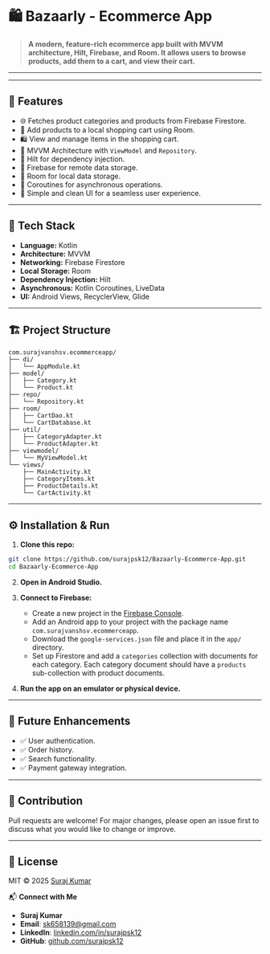 # 🛍️ Bazaarly - Ecommerce App

> **A modern, feature-rich ecommerce app built with MVVM architecture, Hilt, Firebase, and Room. It allows users to browse products, add them to a cart, and view their cart.**

---


---

## 🚀 Features

- 🌐 Fetches product categories and products from Firebase Firestore.
- 🛒 Add products to a local shopping cart using Room.
- 🛍️ View and manage items in the shopping cart.
- 🧠 MVVM Architecture with `ViewModel` and `Repository`.
- 💉 Hilt for dependency injection.
- 📡 Firebase for remote data storage.
- 🚪 Room for local data storage.
- 🔄 Coroutines for asynchronous operations.
- 📱 Simple and clean UI for a seamless user experience.

---

## 🎨 Tech Stack

- **Language:** Kotlin
- **Architecture:** MVVM
- **Networking:** Firebase Firestore
- **Local Storage:** Room
- **Dependency Injection:** Hilt
- **Asynchronous:** Kotlin Coroutines, LiveData
- **UI:** Android Views, RecyclerView, Glide

---

## 🏗️ Project Structure

```
com.surajvanshsv.ecommerceapp/
├── di/
│   └── AppModule.kt
├── model/
│   ├── Category.kt
│   └── Product.kt
├── repo/
│   └── Repository.kt
├── room/
│   ├── CartDao.kt
│   └── CartDatabase.kt
├── util/
│   ├── CategoryAdapter.kt
│   └── ProductAdapter.kt
├── viewmodel/
│   └── MyViewModel.kt
└── views/
    ├── MainActivity.kt
    ├── CategoryItems.kt
    ├── ProductDetails.kt
    └── CartActivity.kt
```

---

## ⚙️ Installation & Run

1. **Clone this repo:**

```bash
git clone https://github.com/surajpsk12/Bazaarly-Ecommerce-App.git
cd Bazaarly-Ecommerce-App
```

2. **Open in Android Studio.**

3. **Connect to Firebase:**
   - Create a new project in the [Firebase Console](https://console.firebase.google.com/).
   - Add an Android app to your project with the package name `com.surajvanshsv.ecommerceapp`.
   - Download the `google-services.json` file and place it in the `app/` directory.
   - Set up Firestore and add a `categories` collection with documents for each category. Each category document should have a `products` sub-collection with product documents.

4. **Run the app on an emulator or physical device.**

---

## 🧪 Future Enhancements

* ✅ User authentication.
* ✅ Order history.
* ✅ Search functionality.
* ✅ Payment gateway integration.

---

## 🤝 Contribution

Pull requests are welcome! For major changes, please open an issue first to discuss what you would like to change or improve.

---

## 📜 License

MIT © 2025 [Suraj Kumar](https.github.com/surajpsk12)

📬 **Connect with Me**

*   **Suraj Kumar**
*   **Email**: [sk658139@gmail.com](mailto:sk658139@gmail.com)
*   **LinkedIn**: [linkedin.com/in/surajpsk12](https://www.linkedin.com/in/surajpsk12/)
*   **GitHub**: [github.com/surajpsk12](https://github.com/surajpsk12)
